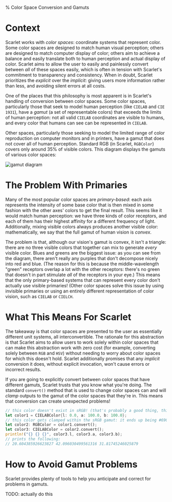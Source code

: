 % Color Space Conversion and Gamuts

# Context
Scarlet works with *color spaces*: coordinate systems that represent color. Some color spaces are
designed to match human visual perception; others are designed to match computer display of color;
others aim to achieve a balance and easily translate both to human perception and actual display of
color. Scarlet aims to allow the user to easily and painlessly convert between *all* of these
spaces easily, which is often in tension with Scarlet's commitment to transparency and
consistency. When in doubt, Scarlet prioritizes the *explicit* over the *implicit*: giving users
more information rather than less, and avoiding silent errors at all costs.

One of the places that this philosophy is most apparent is in Scarlet's handling of conversion
between color spaces. Some color spaces, particularly those that seek to model human perception
(like `CIELAB` and `CIE 1931`), have a *gamut* (a set of representable colors) that exceeds the
limits of human perception: not all valid `CIELAB` coordinates are visible to humans, and every
color that humans can see can be represented in `CIELAB`.

Other spaces, particularly those seeking to model the limited range of color reproduction on
computer monitors and in printers, have a gamut that does not cover all of human
perception. Standard RGB (in Scarlet, `RGBColor`) covers only around 35% of visible colors. This
diagram displays the gamuts of various color spaces:

![gamut diagram](https://en.wikipedia.org/wiki/SRGB#/media/File:CIE1931xy_gamut_comparison.svg)

# The Problem With Primaries
Many of the most popular color spaces are *primary-based*: each axis represents the intensity of
some base color that is then mixed in some fashion with the other axes' colors to get the final
result. This seems like it would match human perception: we have three kinds of color receptors, and
each of them has their highest affinity for a different frequency of light. Additionally, mixing
visible colors always produces another visible color: mathematically, we say that the full gamut of
human vision is *convex*.

The problem is that, although our vision's gamut is convex, it isn't a triangle: there are no three
visible colors that together can mix to generate *every* visible color. Blues and greens are the
biggest issue: as you can see from the diagram, there aren't really any purples that don't decompose
nicely into red and blue. (The reason for this is because the middle-wavelength "green" receptors
overlap a lot with the other receptors: there's no green that doesn't in part stimulate *all* of the
receptors in your eye.) This means that the only primary-based systems that can represent every
color don't actually use visible primaries! (Other color spaces solve this issue by using invisible
primaries or using an entirely different representation of color vision, such as `CIELAB` or
`CIELCH`.

# What This Means For Scarlet
The takeaway is that color spaces are presented to the user as essentially different unit systems,
all interconvertible. The rationale for this abstraction is that Scarlet aims to allow users to work
solely within color spaces that can make this abstraction work with zero cost (for example,
converting solely between `RGB` and `HSV`) without needing to worry about color spaces for which
this doesn't hold. Scarlet additionally promises that any *implicit* conversion it does, without
explicit invocation, won't cause errors or incorrect results.

If you are going to explicitly convert between color spaces that have different gamuts, Scarlet
trusts that you know what you're doing. The standard `convert()` method that is used to change color
spaces can and will *clamp* outputs to the gamut of the color spaces that they're in. This means
that conversion can create unexpected problems!

```rust
// this color doesn't exist in sRGB! (that's probably a good thing, this can't really be represented)
let color1 = CIELABColor{l: 0.0, a: 100.0, b: 100.0};
// this color gets clamped within the sRGB gamut: it ends up being #690000
let color2: RGBColor = color1.convert();
let color3: CIELABColor = color2.convert();
println!("{} {} {}", color3.l, color3.a, color3.b);
// prints the following:
// 20.604385926623827 42.096030499561316 31.81745246025879
```

# How to Avoid Gamut Problems
Scarlet provides plenty of tools to help you anticipate and correct for problems in gamuts.

TODO: actually do this
